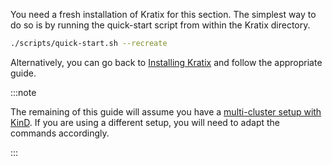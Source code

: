 You need a fresh installation of Kratix for this section. The simplest way to do so is by running the quick-start script from within the Kratix directory.

```bash
./scripts/quick-start.sh --recreate
```

Alternatively, you can go back to [Installing Kratix](../category/installing-kratix) and follow the appropriate guide.

:::note

The remaining of this guide will assume you have a [multi-cluster setup with KinD](installing-kratix/multi-cluster-with-kind). If you are using a different setup, you will need to adapt the commands accordingly.

:::
